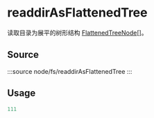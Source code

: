 # readdirAsFlattenedTree

读取目录为展平的树形结构 [FlattenedTreeNode](../../../types/data/FlattenedTreeNode/+Page.md)[]。


## Source
:::source
node/fs/readdirAsFlattenedTree
:::

## Usage

```typescript
111
```


